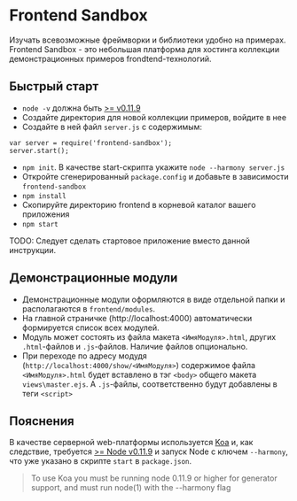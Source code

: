 ﻿# Frontend Sandbox 

Изучать всевозможные фреймворки и библиотеки удобно на примерах. 
Frontend Sandbox - это небольшая платформа для хостинга коллекции демонстрационных примеров frondtend-технологий. 


## Быстрый старт

- `node -v` должна быть [>= v0.11.9](http://nodejs.org/dist/)
- Создайте директория для новой коллекции примеров, войдите в нее
- Создайте в ней файл `server.js` с содержимым:
```
var server = require('frontend-sandbox');
server.start();
```
- `npm init`. В качестве start-скрипта укажите `node --harmony server.js`
- Откройте сгенерированный `package.config` и добавьте в зависимости `frontend-sandbox`
- `npm install`
- Скопируйте директорию frontend в корневой каталог вашего приложения
- `npm start`

TODO: Следует сделать стартовое приложение вместо данной инструкции.


## Демонстрационные модули

- Демонстрационные модули оформляются в виде отдельной папки и располагаются в `frontend/modules`. 
- На главной страничке (http://localhost:4000) автоматически формируется список всех модулей.
- Модуль может состоять из файла макета `<ИмяМодуля>.html`, других `.html`-файлов и `.js`-файлов. Наличие файлов опционально.
- При переходе по адресу модудя (`http://localhost:4000/show/<ИмяМодуля>`) содержимое файла `<ИмяМодуля>.html` будет вставлено в тэг `<body>` общего макета `views\master.ejs`.
А `.js`-файлы, соответственно будут добавлены в теги `<script>`


## Пояснения

В качестве серверной web-платформы используется [Koa](https://github.com/koajs/koa) и, как следствие, требуется [>= Node v0.11.9](http://nodejs.org/dist/) и запуск Node с ключем `--harmony`, что уже указано в скрипте `start` в `package.json`.

> To use Koa you must be running node 0.11.9 or higher for generator support, and must run node(1) with the --harmony flag

